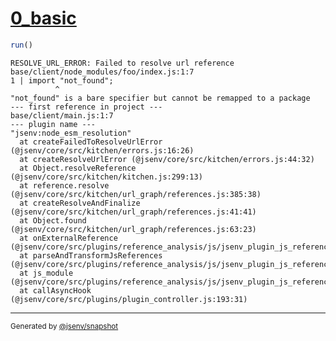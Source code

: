 # [0_basic](../../node_module_not_found_build.test.mjs#L15)

```js
run()
```

```console
RESOLVE_URL_ERROR: Failed to resolve url reference
base/client/node_modules/foo/index.js:1:7
1 | import "not_found";
          ^
"not_found" is a bare specifier but cannot be remapped to a package
--- first reference in project ---
base/client/main.js:1:7
--- plugin name ---
"jsenv:node_esm_resolution"
  at createFailedToResolveUrlError (@jsenv/core/src/kitchen/errors.js:16:26)
  at createResolveUrlError (@jsenv/core/src/kitchen/errors.js:44:32)
  at Object.resolveReference (@jsenv/core/src/kitchen/kitchen.js:299:13)
  at reference.resolve (@jsenv/core/src/kitchen/url_graph/references.js:385:38)
  at createResolveAndFinalize (@jsenv/core/src/kitchen/url_graph/references.js:41:41)
  at Object.found (@jsenv/core/src/kitchen/url_graph/references.js:63:23)
  at onExternalReference (@jsenv/core/src/plugins/reference_analysis/js/jsenv_plugin_js_reference_analysis.js:130:44)
  at parseAndTransformJsReferences (@jsenv/core/src/plugins/reference_analysis/js/jsenv_plugin_js_reference_analysis.js:183:7)
  at js_module (@jsenv/core/src/plugins/reference_analysis/js/jsenv_plugin_js_reference_analysis.js:24:18)
  at callAsyncHook (@jsenv/core/src/plugins/plugin_controller.js:193:31)
```

---

<sub>
  Generated by <a href="https://github.com/jsenv/core/tree/main/packages/independent/snapshot">@jsenv/snapshot</a>
</sub>
